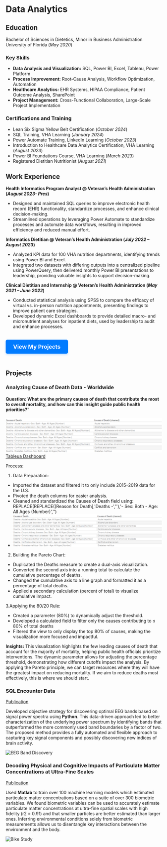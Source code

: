 # Data Analytics

## Education	        		
Bachelor of Sciences in Dietetics, Minor in Business Administration
  University of Florida (_May 2020_)

### Key Skills
- **Data Analysis and Visualization:** SQL, Power BI, Excel, Tableau, Power Platform
- **Process Improvement:** Root-Cause Analysis, Workflow Optimization, Automation
- **Healthcare Analytics:** EHR Systems, HIPAA Compliance, Patient Outcome Analysis, SharePoint
- **Project Management:** Cross-Functional Collaboration, Large-Scale Project Implementation

### Certifications and Training
- Lean Six Sigma Yellow Belt Certification (_October 2024_)
- SQL Training, VHA Learning (_January 2024_)
- Power Automate Training, LinkedIn Learning (_October 2023_)
- Introduction to Healthcare Data Analytics Certification, VHA Learning (_August 2023_)
- Power BI Foundations Course, VHA Learning (_March 2023_)
- Registered Dietitian Nutritionist (_August 2021_)

## Work Experience
**Health Informatics Program Analyst  @ Veteran’s Health Administration (_August 2023- Pres_)**
- Designed and maintained SQL queries to improve electronic health record (EHR) functionality,  standardize processes, and enhance clinical decision-making.
- Streamlined operations by leveraging Power Automate to standardize processes and automate data workflows, resulting in improved efficiency and reduced manual effort.

**Informatics Dietitian  @ Veteran’s Health Administration (_July 2022 – August 2023_)**
- Analyzed KPI data for 100 VHA  nutrition departments, identifying trends using Power BI and Excel.
- Integrated two datasets with differing outputs into a centralized pipeline using PowerQuery, then delivered monthly Power BI presentations to leadership, providing valuable insights to support decision-making.

**Clinical Dietitian and Internship   @ Veteran’s Health Administration (_May 2021 – June 2022_)**
- Conducted statistical analysis using SPSS to compare the efficacy of virtual vs. in-person nutrition appointments, presenting findings to improve patient care strategies.
- Developed dynamic Excel dashboards to provide detailed macro- and micronutrient analyses for inpatient diets, used by leadership to audit and enhance processes.

<style>
    .button {
        display: inline-block;
        padding: 12px 24px;
        font-size: 18px;
        font-weight: bold;
        color: white;
        background-color: #007bff;
        text-decoration: none;
        border-radius: 5px;
        transition: background-color 0.3s, transform 0.3s, box-shadow 0.3s;
        box-shadow: 0px 4px 6px rgba(0, 123, 255, 0.2);
        margin: 20px 0;
    }

    .button:hover {
        background-color: #0056b3;
        transform: translateY(-3px);
        box-shadow: 0px 6px 10px rgba(0, 123, 255, 0.3);
    }

    .button:active {
        background-color: #003366;
        transform: translateY(0);
        box-shadow: 0px 4px 6px rgba(0, 123, 255, 0.2);
    }
</style>

<a href="https://sydniliotta.github.io/portfolio/projects/" class="button">View My Projects</a>

## Projects
### Analyzing Cause of Death Data - Worldwide
#### Question: What are the primary causes of death that contribute the most to overall mortality, and how can this insight guide public health priorities?"
![Cleaning Data](/images/cause%20of%20death%20data%20cleaning.png)
[Tableua Dashboard](https://public.tableau.com/views/TopCausesofDeath-Pareto/TopCausesofDeath-Pareto?:language=en-US&publish=yes&:sid=&:redirect=auth&:display_count=n&:origin=viz_share_link)

Process:
1. Data Preparation:
  - Imported the dataset and filtered it to only include 2015–2019 data for the U.S.
  - Pivoted the death columns for easier analysis.
  - Cleaned and standardized the Causes of Death field using: REPLACE(REPLACE([Reason for Death],'Deaths -',''),'- Sex: Both - Age: All Ages (Number)','')
  - ![Cleaning Data](/images/cause%20of%20death%20data%20cleaning.png)

2. Building the Pareto Chart:
  - Duplicated the Deaths measure to create a dual-axis visualization.
  - Converted the second axis into a running total to calculate the cumulative percentage of deaths.
  - Changed the cumulative axis to a line graph and formatted it as a percentage of total deaths.
  - Applied a secondary calculation (percent of total) to visualize cumulative impact.

  3.Applying the 80/20 Rule:
  - Created a parameter (80%) to dynamically adjust the threshold.
  - Developed a calculated field to filter only the causes contributing to ≤ 80% of total deaths
  - Filtered the view to only display the top 80% of causes, making the visualization more focused and impactful.

**Insights:** This visualization highlights the few leading causes of death that account for the majority of mortality, helping public health officials prioritize interventions. The dynamic parameter allows for adjusting the percentage threshold, demonstrating how different cutoffs impact the analysis.
By applying the Pareto principle, we can target resources where they will have the greatest impact on reducing mortality. If we aim to reduce deaths most effectively, this is where we should start.



### SQL Encounter Data 
[Publication](https://www.mdpi.com/1424-8220/22/8/3048)

Developed objective strategy for discovering optimal EEG bands based on signal power spectra using **Python**. This data-driven approach led to better characterization of the underlying power spectrum by identifying bands that outperformed the more commonly used band boundaries by a factor of two. The proposed method provides a fully automated and flexible approach to capturing key signal components and possibly discovering new indices of brain activity.

![EEG Band Discovery](/assets/img/eeg_band_discovery.jpeg)

### Decoding Physical and Cognitive Impacts of Particulate Matter Concentrations at Ultra-Fine Scales
[Publication](https://www.mdpi.com/1424-8220/22/11/4240)

Used **Matlab** to train over 100 machine learning models which estimated particulate matter concentrations based on a suite of over 300 biometric variables. We found biometric variables can be used to accurately estimate particulate matter concentrations at ultra-fine spatial scales with high fidelity (r2 = 0.91) and that smaller particles are better estimated than larger ones. Inferring environmental conditions solely from biometric measurements allows us to disentangle key interactions between the environment and the body.

![Bike Study](/assets/img/bike_study.jpeg)
